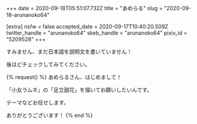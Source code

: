 +++
date = 2020-09-18T05:51:07.732Z
title = "あめらる"
slug = "2020-09-18-arunanoko64"

[extra]
nsfw = false
accepted_date = 2020-09-17T10:40:20.509Z
twitter_handle = "arunanoko64"
skeb_handle = "arunanoko64"
pixiv_id = "5209528"
+++

すみません、まだ日本語を説明文を書いていません！

後ほどチェックしてみてください。

{% request() %}
あめらるさん、はじめまして！

「小女ラムネ」の「足立甜花」を描いてお願いしたいんです。

テーマなどお任せします。

ありがとうございます！
{% end %}
